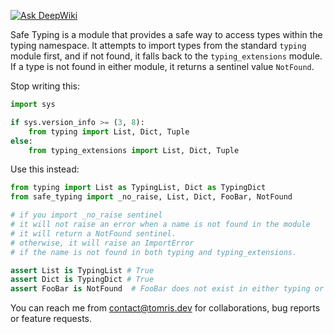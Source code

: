 [![Ask DeepWiki](https://deepwiki.com/badge.svg)](https://deepwiki.com/fswair/safe-typing)

Safe Typing is a module that provides a safe way to access types within the typing namespace.
It attempts to import types from the standard `typing` module first, and if not found,
it falls back to the `typing_extensions` module.
If a type is not found in either module, it returns a sentinel value `NotFound`.

Stop writing this:

```python
import sys 

if sys.version_info >= (3, 8):
    from typing import List, Dict, Tuple
else:
    from typing_extensions import List, Dict, Tuple
```

Use this instead:

```python
from typing import List as TypingList, Dict as TypingDict
from safe_typing import _no_raise, List, Dict, FooBar, NotFound

# if you import _no_raise sentinel
# it will not raise an error when a name is not found in the module
# it will return a NotFound sentinel.
# otherwise, it will raise an ImportError
# if the name is not found in both typing and typing_extensions.

assert List is TypingList # True
assert Dict is TypingDict # True
assert FooBar is NotFound  # FooBar does not exist in either typing or typing_extensions

```

You can reach me from contact@tomris.dev for collaborations, bug reports or feature requests.
